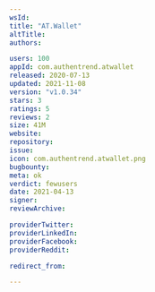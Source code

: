 ```yaml
---
wsId: 
title: "AT.Wallet"
altTitle: 
authors:

users: 100
appId: com.authentrend.atwallet
released: 2020-07-13
updated: 2021-11-08
version: "v1.0.34"
stars: 3
ratings: 5
reviews: 2
size: 41M
website: 
repository: 
issue: 
icon: com.authentrend.atwallet.png
bugbounty: 
meta: ok
verdict: fewusers
date: 2021-04-13
signer: 
reviewArchive:

providerTwitter: 
providerLinkedIn: 
providerFacebook: 
providerReddit: 

redirect_from:

---
```


